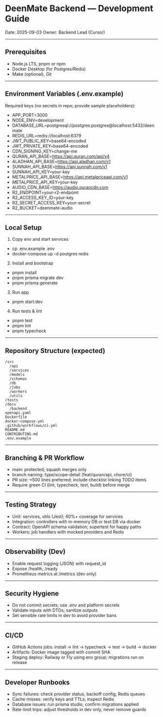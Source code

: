 # DeenMate Backend — Development Guide

Date: 2025-09-03
Owner: Backend Lead (Cursor)

---

## Prerequisites

- Node.js LTS, pnpm or npm
- Docker Desktop (for Postgres/Redis)
- Make (optional), Git

---

## Environment Variables (.env.example)

Required keys (no secrets in repo; provide sample placeholders):

- APP_PORT=3000
- NODE_ENV=development
- DATABASE_URL=postgresql://postgres:postgres@localhost:5432/deenmate
- REDIS_URL=redis://localhost:6379
- JWT_PUBLIC_KEY=base64-encoded
- JWT_PRIVATE_KEY=base64-encoded
- CDN_SIGNING_KEY=change-me
- QURAN_API_BASE=https://api.quran.com/api/v4
- ALADHAN_API_BASE=https://api.aladhan.com/v1
- SUNNAH_API_BASE=https://api.sunnah.com/v1
- SUNNAH_API_KEY=your-key
- METALPRICE_API_BASE=https://api.metalpriceapi.com/v1
- METALPRICE_API_KEY=your-key
- AUDIO_CDN_BASE=https://audio.qurancdn.com
- R2_ENDPOINT=your-r2-endpoint
- R2_ACCESS_KEY_ID=your-key
- R2_SECRET_ACCESS_KEY=your-secret
- R2_BUCKET=deenmate-audio

---

## Local Setup

1) Copy env and start services
- cp .env.example .env
- docker-compose up -d postgres redis

2) Install and bootstrap
- pnpm install
- pnpm prisma migrate dev
- pnpm prisma generate

3) Run app
- pnpm start:dev

4) Run tests & lint
- pnpm test
- pnpm lint
- pnpm typecheck

---

## Repository Structure (expected)

```
/src
  /api
  /services
  /models
  /schemas
  /db
  /jobs
  /workers
  /utils
/tests
/docs
  /backend
openapi.yaml
Dockerfile
docker-compose.yml
.github/workflows/ci.yml
README.md
CONTRIBUTING.md
.env.example
```

---

## Branching & PR Workflow

- main: protected; squash merges only
- branch naming: type/scope-detail (feat/quran/api, chore/ci)
- PR size: <500 lines preferred; include checklist linking TODO items
- Require green CI (lint, typecheck, test, build) before merge

---

## Testing Strategy

- Unit: services, utils (Jest); 60%+ coverage for services
- Integration: controllers with in-memory DB or test DB via docker
- Contract: OpenAPI schema validation; supertest for happy paths
- Workers: job handlers with mocked providers and Redis

---

## Observability (Dev)

- Enable request logging (JSON) with request_id
- Expose /health, /ready
- Prometheus metrics at /metrics (dev only)

---

## Security Hygiene

- Do not commit secrets; use .env and platform secrets
- Validate inputs with DTOs; sanitize outputs
- Set sensible rate limits in dev to avoid provider bans

---

## CI/CD

- GitHub Actions jobs: install → lint → typecheck → test → build → docker
- Artifacts: Docker image tagged with commit SHA
- Staging deploy: Railway or Fly using env group; migrations run on release

---

## Developer Runbooks

- Sync failures: check provider status, backoff config, Redis queues
- Cache misses: verify keys and TTLs; inspect Redis
- Database issues: run prisma studio, confirm migrations applied
- Rate-limit trips: adjust thresholds in dev only, never remove guards
